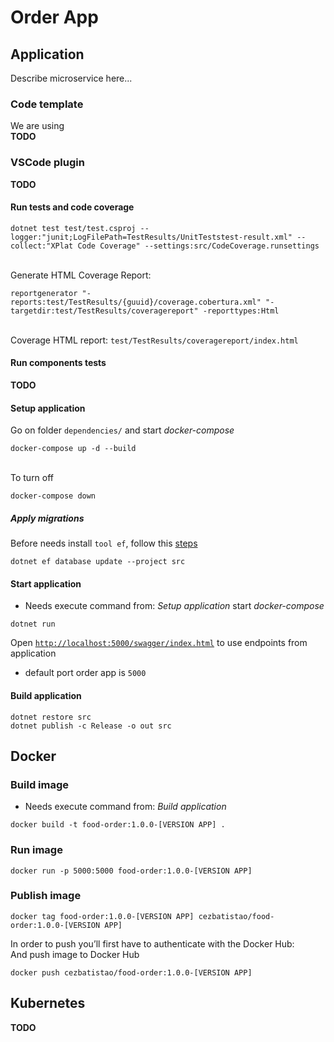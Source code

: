 # Order App

## Application

Describe microservice here...

### Code template

We are using  
**TODO**

### VSCode plugin
**TODO**

#### Run tests and code coverage
```
dotnet test test/test.csproj --logger:"junit;LogFilePath=TestResults/UnitTeststest-result.xml" --collect:"XPlat Code Coverage" --settings:src/CodeCoverage.runsettings
```
\
Generate HTML Coverage Report:
```
reportgenerator "-reports:test/TestResults/{guuid}/coverage.cobertura.xml" "-targetdir:test/TestResults/coveragereport" -reporttypes:Html
```
\
Coverage HTML report: `test/TestResults/coveragereport/index.html`

#### Run components tests
**TODO**

#### Setup application
Go on folder `dependencies/` and start _docker-compose_
```
docker-compose up -d --build
```
\
To turn off
```
docker-compose down
```

##### Apply migrations
Before needs install `tool ef`, follow this [steps](https://docs.microsoft.com/en-us/ef/core/cli/dotnet)

```
dotnet ef database update --project src
```

#### Start application
* Needs execute command from: _Setup application_ start _docker-compose_
```
dotnet run
```
Open [`http://localhost:5000/swagger/index.html`](http://localhost:5000/swagger/index.html) to use endpoints from application

* default port order app is `5000`

#### Build application
```
dotnet restore src
dotnet publish -c Release -o out src
```

## Docker

### Build image
* Needs execute command from: _Build application_
```
docker build -t food-order:1.0.0-[VERSION APP] .
```

### Run image
```
docker run -p 5000:5000 food-order:1.0.0-[VERSION APP]
```

### Publish image
```
docker tag food-order:1.0.0-[VERSION APP] cezbatistao/food-order:1.0.0-[VERSION APP]
```
In order to push you’ll first have to authenticate with the Docker Hub:
\
And push image to Docker Hub
```
docker push cezbatistao/food-order:1.0.0-[VERSION APP]
```

## Kubernetes
**TODO**
